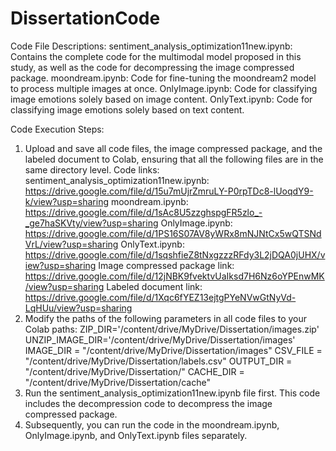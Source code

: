 # DissertationCode
Code File Descriptions:
    sentiment_analysis_optimization11new.ipynb: Contains the complete code for the multimodal model proposed in this study, as well as the code for decompressing the image compressed package.
    moondream.ipynb: Code for fine-tuning the moondream2 model to process multiple images at once.
    OnlyImage.ipynb: Code for classifying image emotions solely based on image content.
    OnlyText.ipynb: Code for classifying image emotions solely based on text content.


Code Execution Steps:
1. Upload and save all code files, the image compressed package, and the labeled document to Colab, ensuring that all the following files are in the same directory level.
    Code links:
        sentiment_analysis_optimization11new.ipynb: https://drive.google.com/file/d/15u7mUjrZmruLY-P0rpTDc8-lUoqdY9-k/view?usp=sharing
        moondream.ipynb: https://drive.google.com/file/d/1sAc8U5zzghspgFR5zlo_-_ge7haSKVty/view?usp=sharing
        OnlyImage.ipynb: https://drive.google.com/file/d/1PS16S07AV8yWRx8mNJNtCx5wQTSNdVrL/view?usp=sharing
        OnlyText.ipynb: https://drive.google.com/file/d/1sqshfieZ8tNxgzzzRFdy3L2jDQA0jUHX/view?usp=sharing
        Image compressed package link: https://drive.google.com/file/d/12jNBK9fvektvUaIksd7H6Nz6oYPEnwMK/view?usp=sharing
        Labeled document link: https://drive.google.com/file/d/1Xqc6fYEZ13ejtgPYeNVwGtNyVd-LqHUu/view?usp=sharing
2. Modify the paths of the following parameters in all code files to your Colab paths:
    ZIP_DIR='/content/drive/MyDrive/Dissertation/images.zip'
    UNZIP_IMAGE_DIR='/content/drive/MyDrive/Dissertation/images'
    IMAGE_DIR = "/content/drive/MyDrive/Dissertation/images"
    CSV_FILE = "/content/drive/MyDrive/Dissertation/labels.csv"
    OUTPUT_DIR = "/content/drive/MyDrive/Dissertation/"
    CACHE_DIR = "/content/drive/MyDrive/Dissertation/cache"
3. Run the sentiment_analysis_optimization11new.ipynb file first. This code includes the decompression code to decompress the image compressed package.
4. Subsequently, you can run the code in the moondream.ipynb, OnlyImage.ipynb, and OnlyText.ipynb files separately.
